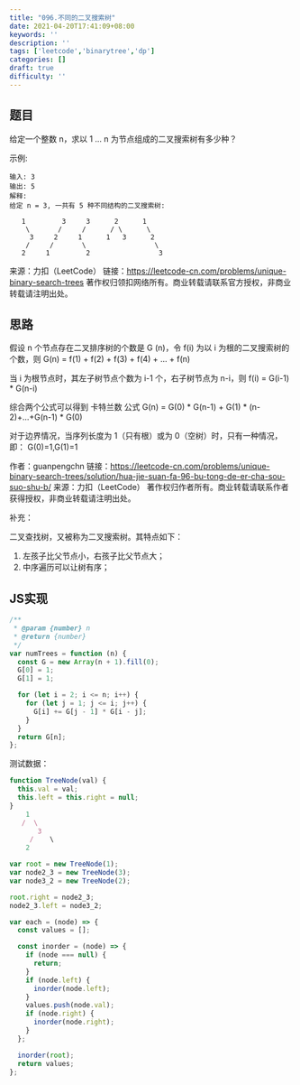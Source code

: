 ```yaml
---
title: "096.不同的二叉搜索树"
date: 2021-04-20T17:41:09+08:00
keywords: ''
description: ''
tags: ['leetcode','binarytree','dp']
categories: []
draft: true
difficulty: ''
---
```


## 题目

给定一个整数 n，求以 1 ... n 为节点组成的二叉搜索树有多少种？

示例:
```
输入: 3
输出: 5
解释:
给定 n = 3, 一共有 5 种不同结构的二叉搜索树:

   1         3     3      2      1
    \       /     /      / \      \
     3     2     1      1   3      2
    /     /       \                 \
   2     1         2                 3
```

来源：力扣（LeetCode）
链接：https://leetcode-cn.com/problems/unique-binary-search-trees
著作权归领扣网络所有。商业转载请联系官方授权，非商业转载请注明出处。

## 思路 

假设 n 个节点存在二叉排序树的个数是 G (n)，令 f(i) 为以 i 为根的二叉搜索树的个数，则
G(n) = f(1) + f(2) + f(3) + f(4) + ... + f(n)

当 i 为根节点时，其左子树节点个数为 i-1 个，右子树节点为 n-i，则
f(i) = G(i-1) * G(n-i)

综合两个公式可以得到 卡特兰数 公式
G(n) = G(0) * G(n-1) + G(1) * (n-2)+...+G(n-1) * G(0)

对于边界情况，当序列长度为 1（只有根）或为 0（空树）时，只有一种情况，即：
G(0)=1,G(1)=1

作者：guanpengchn
链接：https://leetcode-cn.com/problems/unique-binary-search-trees/solution/hua-jie-suan-fa-96-bu-tong-de-er-cha-sou-suo-shu-b/
来源：力扣（LeetCode）
著作权归作者所有。商业转载请联系作者获得授权，非商业转载请注明出处。


补充：

二叉查找树，又被称为二叉搜索树。其特点如下：
1. 左孩子比父节点小，右孩子比父节点大；
2. 中序遍历可以让树有序；

## JS实现

```javascript
/**
 * @param {number} n
 * @return {number}
 */
var numTrees = function (n) {
  const G = new Array(n + 1).fill(0);
  G[0] = 1;
  G[1] = 1;

  for (let i = 2; i <= n; i++) {
    for (let j = 1; j <= i; j++) {
      G[i] += G[j - 1] * G[i - j];
    }
  }
  return G[n];
};
```

测试数据：
```javascript
function TreeNode(val) {
  this.val = val;
  this.left = this.right = null;
}
    1
   /  \
       3
     /    \
    2    

var root = new TreeNode(1);
var node2_3 = new TreeNode(3);
var node3_2 = new TreeNode(2);

root.right = node2_3;
node2_3.left = node3_2;

var each = (node) => {
  const values = [];

  const inorder = (node) => {
    if (node === null) {
      return;
    }
    if (node.left) {
      inorder(node.left);
    }
    values.push(node.val);
    if (node.right) {
      inorder(node.right);
    }
  };

  inorder(root);
  return values;
};
```
